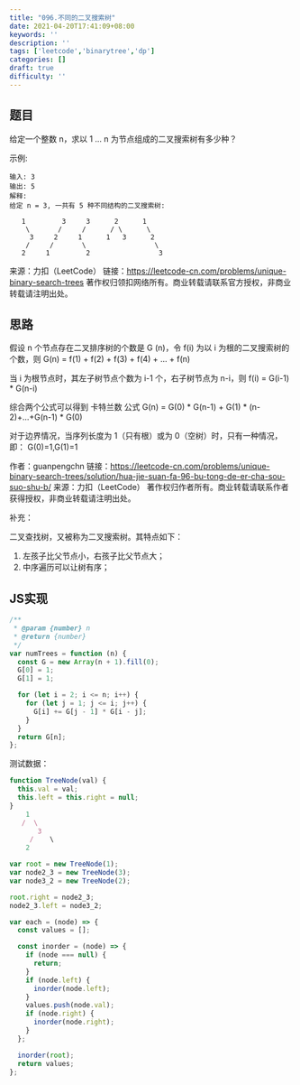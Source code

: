 ```yaml
---
title: "096.不同的二叉搜索树"
date: 2021-04-20T17:41:09+08:00
keywords: ''
description: ''
tags: ['leetcode','binarytree','dp']
categories: []
draft: true
difficulty: ''
---
```


## 题目

给定一个整数 n，求以 1 ... n 为节点组成的二叉搜索树有多少种？

示例:
```
输入: 3
输出: 5
解释:
给定 n = 3, 一共有 5 种不同结构的二叉搜索树:

   1         3     3      2      1
    \       /     /      / \      \
     3     2     1      1   3      2
    /     /       \                 \
   2     1         2                 3
```

来源：力扣（LeetCode）
链接：https://leetcode-cn.com/problems/unique-binary-search-trees
著作权归领扣网络所有。商业转载请联系官方授权，非商业转载请注明出处。

## 思路 

假设 n 个节点存在二叉排序树的个数是 G (n)，令 f(i) 为以 i 为根的二叉搜索树的个数，则
G(n) = f(1) + f(2) + f(3) + f(4) + ... + f(n)

当 i 为根节点时，其左子树节点个数为 i-1 个，右子树节点为 n-i，则
f(i) = G(i-1) * G(n-i)

综合两个公式可以得到 卡特兰数 公式
G(n) = G(0) * G(n-1) + G(1) * (n-2)+...+G(n-1) * G(0)

对于边界情况，当序列长度为 1（只有根）或为 0（空树）时，只有一种情况，即：
G(0)=1,G(1)=1

作者：guanpengchn
链接：https://leetcode-cn.com/problems/unique-binary-search-trees/solution/hua-jie-suan-fa-96-bu-tong-de-er-cha-sou-suo-shu-b/
来源：力扣（LeetCode）
著作权归作者所有。商业转载请联系作者获得授权，非商业转载请注明出处。


补充：

二叉查找树，又被称为二叉搜索树。其特点如下：
1. 左孩子比父节点小，右孩子比父节点大；
2. 中序遍历可以让树有序；

## JS实现

```javascript
/**
 * @param {number} n
 * @return {number}
 */
var numTrees = function (n) {
  const G = new Array(n + 1).fill(0);
  G[0] = 1;
  G[1] = 1;

  for (let i = 2; i <= n; i++) {
    for (let j = 1; j <= i; j++) {
      G[i] += G[j - 1] * G[i - j];
    }
  }
  return G[n];
};
```

测试数据：
```javascript
function TreeNode(val) {
  this.val = val;
  this.left = this.right = null;
}
    1
   /  \
       3
     /    \
    2    

var root = new TreeNode(1);
var node2_3 = new TreeNode(3);
var node3_2 = new TreeNode(2);

root.right = node2_3;
node2_3.left = node3_2;

var each = (node) => {
  const values = [];

  const inorder = (node) => {
    if (node === null) {
      return;
    }
    if (node.left) {
      inorder(node.left);
    }
    values.push(node.val);
    if (node.right) {
      inorder(node.right);
    }
  };

  inorder(root);
  return values;
};
```
